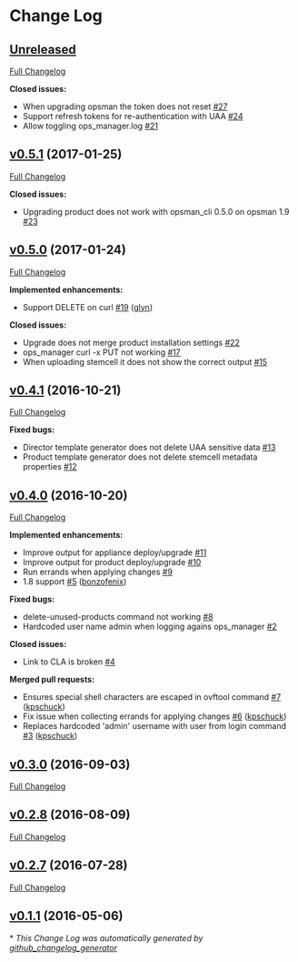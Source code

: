 # Change Log

## [Unreleased](https://github.com/compozed/ops_manager_cli/tree/HEAD)

[Full Changelog](https://github.com/compozed/ops_manager_cli/compare/v0.5.1...HEAD)

**Closed issues:**

- When upgrading opsman the token does not reset [\#27](https://github.com/compozed/ops_manager_cli/issues/27)
- Support refresh tokens for re-authentication with UAA [\#24](https://github.com/compozed/ops_manager_cli/issues/24)
- Allow toggling ops\_manager.log [\#21](https://github.com/compozed/ops_manager_cli/issues/21)

## [v0.5.1](https://github.com/compozed/ops_manager_cli/tree/v0.5.1) (2017-01-25)
[Full Changelog](https://github.com/compozed/ops_manager_cli/compare/v0.5.0...v0.5.1)

**Closed issues:**

- Upgrading product does not work with opsman\_cli 0.5.0 on opsman 1.9 [\#23](https://github.com/compozed/ops_manager_cli/issues/23)

## [v0.5.0](https://github.com/compozed/ops_manager_cli/tree/v0.5.0) (2017-01-24)
[Full Changelog](https://github.com/compozed/ops_manager_cli/compare/v0.4.1...v0.5.0)

**Implemented enhancements:**

- Support DELETE on curl [\#19](https://github.com/compozed/ops_manager_cli/pull/19) ([glyn](https://github.com/glyn))

**Closed issues:**

- Upgrade does not merge product installation settings [\#22](https://github.com/compozed/ops_manager_cli/issues/22)
- ops\_manager curl -x PUT not working [\#17](https://github.com/compozed/ops_manager_cli/issues/17)
- When uploading stemcell it does not show the correct output [\#15](https://github.com/compozed/ops_manager_cli/issues/15)

## [v0.4.1](https://github.com/compozed/ops_manager_cli/tree/v0.4.1) (2016-10-21)
[Full Changelog](https://github.com/compozed/ops_manager_cli/compare/v0.4.0...v0.4.1)

**Fixed bugs:**

- Director template generator does not delete UAA sensitive data [\#13](https://github.com/compozed/ops_manager_cli/issues/13)
- Product template generator does not delete stemcell metadata properties [\#12](https://github.com/compozed/ops_manager_cli/issues/12)

## [v0.4.0](https://github.com/compozed/ops_manager_cli/tree/v0.4.0) (2016-10-20)
[Full Changelog](https://github.com/compozed/ops_manager_cli/compare/v0.3.0...v0.4.0)

**Implemented enhancements:**

- Improve output for appliance deploy/upgrade [\#11](https://github.com/compozed/ops_manager_cli/issues/11)
- Improve output for product deploy/upgrade [\#10](https://github.com/compozed/ops_manager_cli/issues/10)
- Run errands when applying changes [\#9](https://github.com/compozed/ops_manager_cli/issues/9)
- 1.8 support [\#5](https://github.com/compozed/ops_manager_cli/pull/5) ([bonzofenix](https://github.com/bonzofenix))

**Fixed bugs:**

- delete-unused-products command not working [\#8](https://github.com/compozed/ops_manager_cli/issues/8)
- Hardcoded user name admin when logging agains ops\_manager [\#2](https://github.com/compozed/ops_manager_cli/issues/2)

**Closed issues:**

- Link to CLA is broken [\#4](https://github.com/compozed/ops_manager_cli/issues/4)

**Merged pull requests:**

- Ensures special shell characters are escaped in ovftool command [\#7](https://github.com/compozed/ops_manager_cli/pull/7) ([kpschuck](https://github.com/kpschuck))
- Fix issue when collecting errands for applying changes [\#6](https://github.com/compozed/ops_manager_cli/pull/6) ([kpschuck](https://github.com/kpschuck))
- Replaces hardcoded 'admin' username with user from login command [\#3](https://github.com/compozed/ops_manager_cli/pull/3) ([kpschuck](https://github.com/kpschuck))

## [v0.3.0](https://github.com/compozed/ops_manager_cli/tree/v0.3.0) (2016-09-03)
[Full Changelog](https://github.com/compozed/ops_manager_cli/compare/v0.2.8...v0.3.0)

## [v0.2.8](https://github.com/compozed/ops_manager_cli/tree/v0.2.8) (2016-08-09)
[Full Changelog](https://github.com/compozed/ops_manager_cli/compare/v0.2.7...v0.2.8)

## [v0.2.7](https://github.com/compozed/ops_manager_cli/tree/v0.2.7) (2016-07-28)
[Full Changelog](https://github.com/compozed/ops_manager_cli/compare/v0.1.1...v0.2.7)

## [v0.1.1](https://github.com/compozed/ops_manager_cli/tree/v0.1.1) (2016-05-06)


\* *This Change Log was automatically generated by [github_changelog_generator](https://github.com/skywinder/Github-Changelog-Generator)*